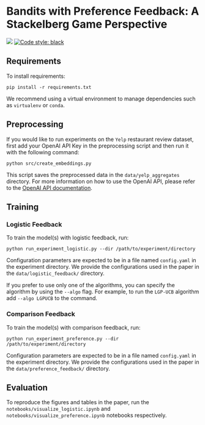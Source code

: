 # Bandits with Preference Feedback: A Stackelberg Game Perspective
[<img src="https://img.shields.io/badge/license-Apache2.0-blue.svg">](https://github.com/luchris429/purejaxrl/LICENSE)
[![Code style: black](https://img.shields.io/badge/code%20style-black-000000.svg)](https://github.com/psf/black)

## Requirements

To install requirements:

```setup
pip install -r requirements.txt
```

We recommend using a virtual environment to manage dependencies such as `virtualenv` or `conda`.

## Preprocessing
If you would like to run experiments on the `Yelp` restaurant review dataset, first add your OpenAI API Key in the preprocessing script and then run it with the following command: 
```
python src/create_embeddings.py
```
This script saves the preprocessed data in the `data/yelp_aggregates` directory.
For more information on how to use the OpenAI API, please refer to the [OpenAI API documentation](https://platform.openai.com/docs/guides/embeddings).

## Training

### Logistic Feedback
To train the model(s) with logistic feedback, run:
```
python run_experiment_logistic.py --dir /path/to/experiment/directory
```
Configuration parameters are expected to be in a file named `config.yaml` in the experiment directory.
We provide the configurations used in the paper in the `data/logistic_feedback/` directory.

If you prefer to use only one of the algorithms, you can specify the algorithm by using the `--algo` flag.
For example, to run the `LGP-UCB` algorithm add `--algo LGPUCB` to the command.


### Comparison Feedback
To train the model(s) with comparison feedback, run:
```
python run_experiment_preference.py --dir /path/to/experiment/directory
```
Configuration parameters are expected to be in a file named `config.yaml` in the experiment directory.
We provide the configurations used in the paper in the `data/preference_feedback/` directory.

## Evaluation

To reproduce the figures and tables in the paper, run the `notebooks/visualize_logistic.ipynb`
and `notebooks/visualize_preference.ipynb` notebooks respectively.
